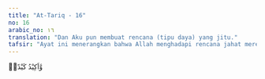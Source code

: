 ```yaml
---
title: "At-Tariq - 16"
no: 16
arabic_no: ١٦
translation: "Dan Aku pun membuat rencana (tipu daya) yang jitu."
tafsir: "Ayat ini menerangkan bahwa Allah menghadapi rencana jahat mereka itu dengan menolong Rasul-Nya dan mengangkat agama-Nya."
---
```


وَّاَكِيْدُ كَيْدًاۖ 
